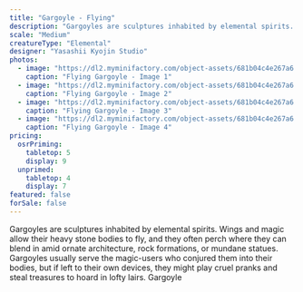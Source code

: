 ```yaml
---
title: "Gargoyle - Flying"
description: "Gargoyles are sculptures inhabited by elemental spirits. Wings and magic allow their heavy stone bodies to fly, and they often perch where they can blend in amid ornate architecture, rock formations, or mundane statues. Gargoyles usually serve the magic-users who conjured them into their bodies, but if left to their own devices, they might play cruel pranks and steal treasures to hoard in lofty lairs. Gargoyle"
scale: "Medium"
creatureType: "Elemental"
designer: "Yasashii Kyojin Studio"
photos:
  - image: "https://dl2.myminifactory.com/object-assets/681b04c4e267a6.80454086/images/720X720-Gargoyle_01_PS.jpg"
    caption: "Flying Gargoyle - Image 1"
  - image: "https://dl2.myminifactory.com/object-assets/681b04c4e267a6.80454086/images/720X720-Gargoyle_01_C.jpg"
    caption: "Flying Gargoyle - Image 2"
  - image: "https://dl2.myminifactory.com/object-assets/681b04c4e267a6.80454086/images/720X720-Gargoyle_01_SCALE.jpg"
    caption: "Flying Gargoyle - Image 3"
  - image: "https://dl2.myminifactory.com/object-assets/681b04c4e267a6.80454086/images/720X720-Gargoyle_01_B.jpg"
    caption: "Flying Gargoyle - Image 4"
pricing:
  osrPriming:
    tabletop: 5
    display: 9
  unprimed:
    tabletop: 4
    display: 7
featured: false
forSale: false
---
```


Gargoyles are sculptures inhabited by elemental spirits. Wings and magic allow their heavy stone bodies to fly, and they often perch where they can blend in amid ornate architecture, rock formations, or mundane statues. Gargoyles usually serve the magic-users who conjured them into their bodies, but if left to their own devices, they might play cruel pranks and steal treasures to hoard in lofty lairs. Gargoyle